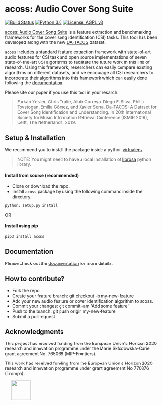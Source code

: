 # acoss: Audio Cover Song Suite
[![Build Status](https://travis-ci.org/furkanyesiler/acoss.svg?branch=master)](https://travis-ci.org/furkanyesiler/acoss)
[![Python 3.6](https://img.shields.io/badge/python-3.6-blue.svg)](https://www.python.org/downloads/release/python-360/)
[![License: AGPL v3](https://img.shields.io/badge/License-AGPL%20v3-blue.svg)](https://www.gnu.org/licenses/agpl-3.0)

[acoss: Audio Cover Song Suite](https://github.com/furkanyesiler/acoss) is a feature extraction and benchmarking frameworks for the 
cover song identification (CSI) tasks. This tool has been developed along with the new [DA-TACOS](https://mtg.github.io/da-tacos) dataset. 


`acoss` includes a standard feature extraction framework with state-of-art audio features for CSI task and open source implementations of seven state-of-the-art CSI algorithms to facilitate the future work in this
line of research. Using this framework, researchers can easily compare existing algorithms on different datasets,
and we encourage all CSI researchers to incorporate their
algorithms into this framework which can easily done following the [documentation](). 


Please site our paper if you use this tool in your resarch.

> Furkan Yesiler, Chris Tralie, Albin Correya, Diego F. Silva, Philip Tovstogan, Emilia Gómez, and Xavier Serra. Da-TACOS: A Dataset for Cover Song Identification and Understanding. In 20th International Society for Music Information Retrieval Conference (ISMIR 2019), Delft, The Netherlands, 2019.


## Setup & Installation

We recommend you to install the package inside a python [virtualenv](https://docs.python.org/3/tutorial/venv.html). 

> NOTE: You might need to have a local installation of [librosa](https://librosa.github.io/librosa/0.6.1/index.html) 
python library.

#### Install from source (recommended)

- Clone or download the repo.
- Install `acoss` package by using the following command inside the directory.
```bash
python3 setup.py install
```

OR

#### Install using pip

```bash
pip3 install acoss
```

## Documentation

Please check out the [documentation]() for more details.

## How to contribute?

* Fork the repo!
* Create your feature branch: git checkout -b my-new-feature
* Add your new audio feature or cover identification algorithm to acoss.
* Commit your changes: git commit -am 'Add some feature'
* Push to the branch: git push origin my-new-feature
* Submit a pull request


## Acknowledgments

This project has received funding from the European Union's Horizon 2020 research and innovation programme under the Marie Skłodowska-Curie grant agreement No. 765068 (MIP-Frontiers).

This work has received funding from the European Union's Horizon 2020 research and innovation programme under grant agreement No 770376 (Trompa).

<img src="https://upload.wikimedia.org/wikipedia/commons/b/b7/Flag_of_Europe.svg" height="64" hspace="20">

